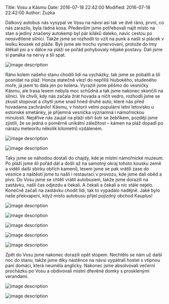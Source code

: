 ﻿Title: Vosu a Käsmu
Date: 2016-07-18 22:42:00
Modified: 2016-07-18 22:42:00
Author: Zuzka


Dálkový autobus nás vysypal ve Vosu na návsi asi tak ve dvě ráno, první, co nás zarazilo, byla řádná kosa. Především jsme potřebovali najít místo na stan a jediný značený autokemp byl pár kiláků daleko, navíc cestou po neosvětlené silnici. Takže jsme se rozhodli to vzít na punk a našli si plácek v lesíku kousek od pláže. Byli jsme ale trochu vynervovaní, protože do tmy štěkali psi a v dálce na pláži se pořád pohybovaly nějaké postavy. Dali jsme si panáka na nervy a šli spat.

![image description]({filename}\images\p1240710.jpg)

Ráno kolem našeho stanu chodili lidi na vycházky, tak jsme se pobalili a šli posnídat na pláž. Honza statečně vlezl do nepříliš hlubokého, studeného moře, já jsem to dala jen po kolena. Vyrazili jsme pěšmo do vesničky Käsmu, ale trasa lesem nebyla moc schůdná a tak jsme nakonec skončili na silnici. Ve chvíli, kdy nás začala žrát hovada a ničit vedro, rozhodli jsme se zkusit stopovat a chytli jsme snad hned druhé auto, které nás před hovadama zachránilo!
Käsmu, v historii velmi populární letní letovisko u estonské smetánky, je příjemná vesnička významná i námořnickou minulostí. Nejdříve nás zaujal na pláži obří šutr se žebříkem, později jsme zjistili, že se jedná o poměrně unikátní záležitost – kámen na pláž dopadl po nárazu meteoritu několik kilometrů vzdáleném. 

![image description]({filename}\images\p1240714.jpg)

![image description]({filename}\images\p1240736.jpg)

Taky jsme se náhodou dostali do chajdy, kde je místní námořnické muzeum. Po pláži jsme šli pořád dál a došli až na samotný okraj tohoto kousku země a viděli další sbírku obřích kamenů, lesem jsme se pak vrátili zase do vesnice a naštěstí jsme tu našli i restauraci v provozu, kde jsme dali oběd a pivo. 
Do Vosu jsme se chtěli vrátit autobusem, takže jsme dorazili na zastávku, našli čas odjezdu a čekali. A čekali a čekali a nic stále nejelo. Konečně začali na zastávku chodit lidi, tak to vypadalo nadějně. Jaké bylo naše překvapení, když místo autobusu přijel pojízdný obchod Kauplus!

![image description]({filename}\images\p1240747.jpg)

![image description]({filename}\images\p1240754.jpg)

![image description]({filename}\images\p1240757.jpg)

![image description]({filename}\images\p1240760.jpg)

![image description]({filename}\images\p1240763.jpg)
 
Zpět do Vosu jsme nakonec dorazili opět stopem. Nechtělo se nám už další noc do stanu, takže jsme díky nástěnce na návsi vypátrali hostel s vtipnou paní domácí, která neuměla anglicky. Nakonec jsme absolvovali večerní procházku po Vosu a obdivovali místní dřevěné domky s prosklenými verandami.

![image description]({filename}\images\p1240785.jpg)

![image description]({filename}\images\p1240790.jpg)
